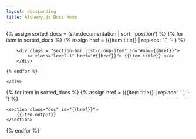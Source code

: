 ```yaml
---
layout: docsLanding
title: Alchemy.js Docs Home
---
```

<div id="sidebar-wrapper">
    <div id="sidebar" class="list-group">
    {% assign sorted_docs = (site.documentation | sort: 'position') %}
    <!--     <div id="sidebar-list"> -->
    {% for item in sorted_docs %}
        {% assign href = ({{item.title}} | replace: ' ', '-') %}

        <div class = "section-bar list-group-item" id="#nav-{{href}}">
            <a class="level-1" href="#{{href}}"> {{item.title}} </a>
        </div>

    {% endfor %}
<!--     </div>  -->
    </div>
</div>

<div id="doc-content">
    <div id="pointer" class="hidden"></div> 
{% for item in sorted_docs %}
    {% assign href = ({{item.title}} | replace: ' ', '-') %}

    <section class="doc" id="{{href}}">
        {{item.output}}
    </section>

{% endfor %}

</div>
